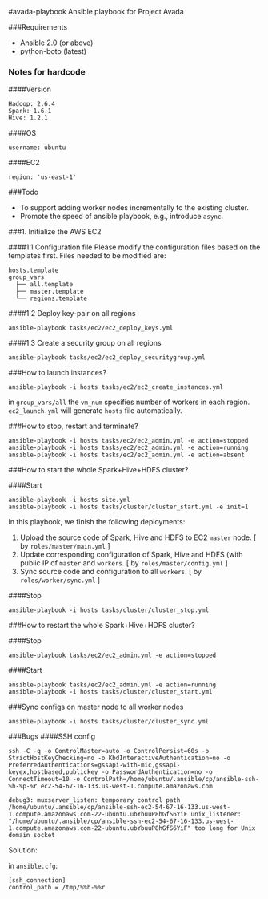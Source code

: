 #avada-playbook
Ansible playbook for Project Avada

###Requirements

* Ansible 2.0 (or above)
* python-boto (latest)

### Notes for hardcode
####Version
    
    Hadoop: 2.6.4
    Spark: 1.6.1
    Hive: 1.2.1


####OS
    
    username: ubuntu

####EC2
    
    region: 'us-east-1'

###Todo

* To support adding worker nodes incrementally to the existing cluster.
* Promote the speed of ansible playbook, e.g., introduce `async`.

###1. Initialize the AWS EC2

####1.1 Configuration file
Please modify the configuration files based on the templates first. Files needed to be modified are:
  
    hosts.template
    group_vars
      ├── all.template
      ├── master.template
      └── regions.template

####1.2 Deploy key-pair on all regions

    ansible-playbook tasks/ec2/ec2_deploy_keys.yml

####1.3 Create a security group on all regions
  
    ansible-playbook tasks/ec2/ec2_deploy_securitygroup.yml

###How to launch instances?
  
    ansible-playbook -i hosts tasks/ec2/ec2_create_instances.yml

in `group_vars/all` the `vm_num` specifies number of workers in each region. `ec2_launch.yml` will generate `hosts` file automatically.

###How to stop, restart and terminate?

    ansible-playbook -i hosts tasks/ec2/ec2_admin.yml -e action=stopped
    ansible-playbook -i hosts tasks/ec2/ec2_admin.yml -e action=running
    ansible-playbook -i hosts tasks/ec2/ec2_admin.yml -e action=absent

###How to start the whole Spark+Hive+HDFS cluster?

####Start

    ansible-playbook -i hosts site.yml
    ansible-playbook -i hosts tasks/cluster/cluster_start.yml -e init=1

In this playbook, we finish the following deployments:

1. Upload the source code of Spark, Hive and HDFS to EC2 `master` node. [ by `roles/master/main.yml` ]
2. Update corresponding configuration of Spark, Hive and HDFS (with public IP of `master` and `workers`. [ by `roles/master/config.yml` ]
3. Sync source code and configuration to all `workers`. [ by `roles/worker/sync.yml` ]

####Stop

    ansible-playbook -i hosts tasks/cluster/cluster_stop.yml

###How to restart the whole Spark+Hive+HDFS cluster?

####Stop

    ansible-playbook tasks/ec2/ec2_admin.yml -e action=stopped

####Start
    
    ansible-playbook tasks/ec2/ec2_admin.yml -e action=running
    ansible-playbook -i hosts tasks/cluster/cluster_start.yml

###Sync configs on master node to all worker nodes

    ansible-playbook -i hosts tasks/cluster/cluster_sync.yml

###Bugs
####SSH config
    
    ssh -C -q -o ControlMaster=auto -o ControlPersist=60s -o StrictHostKeyChecking=no -o KbdInteractiveAuthentication=no -o PreferredAuthentications=gssapi-with-mic,gssapi-keyex,hostbased,publickey -o PasswordAuthentication=no -o ConnectTimeout=10 -o ControlPath=/home/ubuntu/.ansible/cp/ansible-ssh-%h-%p-%r ec2-54-67-16-133.us-west-1.compute.amazonaws.com
    
    debug3: muxserver_listen: temporary control path /home/ubuntu/.ansible/cp/ansible-ssh-ec2-54-67-16-133.us-west-1.compute.amazonaws.com-22-ubuntu.ubYbuuP8hGfS6YiF unix_listener: "/home/ubuntu/.ansible/cp/ansible-ssh-ec2-54-67-16-133.us-west-1.compute.amazonaws.com-22-ubuntu.ubYbuuP8hGfS6YiF" too long for Unix domain socket

Solution:

in `ansible.cfg`:

    [ssh_connection]
    control_path = /tmp/%%h-%%r
    



